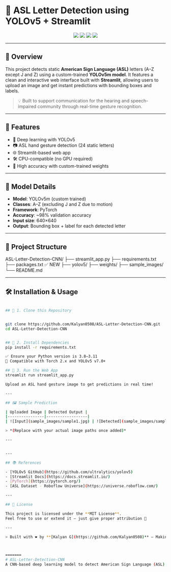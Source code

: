 # 🤟 ASL Letter Detection using YOLOv5 + Streamlit

<div align="center">
  <img src="https://img.shields.io/github/languages/top/Kalyan0508/ASL-Letter-Detection-CNN" />
  <img src="https://img.shields.io/github/last-commit/Kalyan0508/ASL-Letter-Detection-CNN" />
  <img src="https://img.shields.io/badge/Model-YOLOv5m-blue" />
  <img src="https://img.shields.io/badge/Framework-Streamlit-orange" />
</div>

---

## 📌 Overview

This project detects static **American Sign Language (ASL)** letters (A–Z except J and Z) using a custom-trained **YOLOv5m model**. It features a clean and interactive web interface built with **Streamlit**, allowing users to upload an image and get instant predictions with bounding boxes and labels.

> 💡 Built to support communication for the hearing and speech-impaired community through real-time gesture recognition.

---

## 🚀 Features

- 🧠 Deep learning with YOLOv5
- 📷 ASL hand gesture detection (24 static letters)
- 🌐 Streamlit-based web app
- 🛠️ CPU-compatible (no GPU required)
- 🎯 High accuracy with custom-trained weights

---

## 🧠 Model Details

- **Model**: YOLOv5m (custom trained)
- **Classes**: A–Z (excluding J and Z due to motion)
- **Framework**: PyTorch
- **Accuracy**: ~98% validation accuracy
- **Input size**: 640×640
- **Output**: Bounding box + label for each detected letter

---

## 📁 Project Structure


ASL-Letter-Detection-CNN/
├── streamlit_app.py
├── requirements.txt
├── packages.txt       ✅ NEW
├── yolov5/
├── weights/
├── sample_images/
└── README.md


---

## 🛠️ Installation & Usage

```bash

## 🔧 1. Clone this Repository


git clone https://github.com/Kalyan0508/ASL-Letter-Detection-CNN.git
cd ASL-Letter-Detection-CNN


## 🧪 2. Install Dependencies
pip install -r requirements.txt

✅ Ensure your Python version is 3.8–3.11
🧠 Compatible with Torch 2.x and YOLOv5 v7.0+

## 🚀 3. Run the Web App
streamlit run streamlit_app.py

Upload an ASL hand gesture image to get predictions in real time!

---

## 🖼️ Sample Prediction

| Uploaded Image | Detected Output |
|----------------|------------------|
| ![Input](sample_images/sample1.jpg) | ![Detected](sample_images/sample1_result.jpg) |

> *(Replace with your actual image paths once added)*

---


---

## 📚 References

- [YOLOv5 GitHub](https://github.com/ultralytics/yolov5)
- [Streamlit Docs](https://docs.streamlit.io/)
- [PyTorch](https://pytorch.org/)
- [ASL Dataset - Roboflow Universe](https://universe.roboflow.com/)

---

## 📜 License

This project is licensed under the **MIT License**.  
Feel free to use or extend it — just give proper attribution 💙

---

> Built with ❤️ by **[Kalyan G](https://github.com/Kalyan0508)** — Making AI accessible and inclusive.



=======
# ASL-Letter-Detection-CNN
A CNN-based deep learning model to detect American Sign Language (ASL) letters from hand gesture images.
